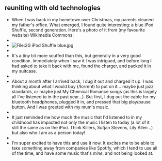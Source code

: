## reuniting with old technologies
- When I was back in my hometown over Christmas, my parents cleaned my father's office. What emerged, I found quite interesting: a blue iPod Shuffle, second generation. Here's a photo of it from (my favourite website) Wikimedia Commons:
-
- ![File:2G iPod Shuffle blue.jpg](https://upload.wikimedia.org/wikipedia/commons/thumb/c/c4/2G_iPod_Shuffle_blue.jpg/240px-2G_iPod_Shuffle_blue.jpg)
-
- It's a tiny bit more scuffed than this, but generally in a very good condition. Immediately when I saw it I was intrigued, and before long I had asked to take it back with me, found the charger, and packed it in my suitcase.
-
- About a month after I arrived back, I dug it out and charged it up. I was thinking about what I would buy (/torrent) to put on it... maybe just jazz standards, or maybe just My Chemical Romance songs (as this is largely all I've listened to in the past year...). But first, I dug out the cable for my bluetooth headphones, plugged it in, and pressed that big play/pause button. And I was greeted with my mum's music.
-
- It just reminded me how much the music that I'd listened to in my childhood has impacted not only the music I listen to today (a lot of it still the same as on the iPod. Think Killers, Sufjan Stevens, Lily Allen...) but also who I am as a person today!
-
- I'm super excited to have this and use it now. It excites me to be able to take something away from companies like Spotify, which I tend to use all of the time, and have some music that's *mine*, and not being looked at.